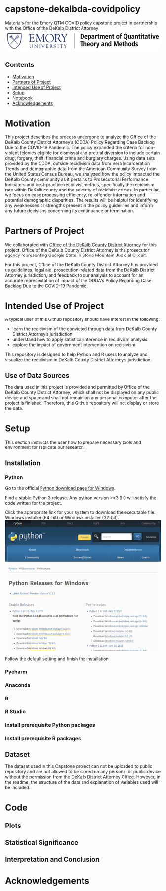 # capstone-dekalbda-covidpolicy
Materials for the Emory QTM COVID policy capstone project in partnership with the Office of the DeKalb District Attorney
![Logo](/image/QTM_Logo.png)

## Contents
- [Motivation](#motivation)
- [Partners of Project](#partners-of-project)
- [Intended Use of Project](#intended-use-of-project)
- [Setup](#setup)
- [Notebook](#notebook)
- [Acknowledgements](#acknowledgements)

# Motivation
This project describes the process undergone to analyze the Office of the DeKalb County District Attorney’s (ODDA) Policy Regarding Case Backlog Due to the COVID-19 Pandemic. The policy expanded the criteria for non-violent felonies eligible for dismissal and pretrial diversion to include certain drug, forgery, theft, financial crime and burglary charges. Using data sets provided by the ODDA, outside recidivism data from Vera Incarceration Trends and demographic data from the American Community Survey from the United States Census Bureau, we analyzed how the policy impacted the DeKalb County community as it pertains to Prosecutorial Performance Indicators and best-practice recidivist metrics, specifically the recidivism rate within DeKalb county and the severity of recidivist crimes. In particular, we focus on case processing efficiency, re-offender information and potential demographic disparities. The results will be helpful for identifying any weaknesses or strengths present in the policy guidelines and inform any future decisions concerning its continuance or termination.
# Partners of Project
We collaborated with [Office of the DeKalb County District Attorney](https://www.dekalbda.org/) for this project. Office of the DeKalb County District Attorney is the prosecutor agency representing Georgia State in Stone Mountain Judicial Circuit.

For this project, Office of the DeKalb County District Attorney has provided us guidelines, legal aid, prosecution-related data from the DeKalb District Attorney jurisdiction, and feedback to our analysis to account for an accurate representation of impact of the ODDA's Policy Regarding Case Backlog Due to the COVID-19 Pandemic. 
# Intended Use of Project
A typical user of this Github repository should have interest in the following:
- learn the recidivism of the convicted through data from DeKalb County District Attorney’s jurisdiction
- understand how to apply satistical inference in recidivism analysis
- explore the impact of government intervention on recidivism

This repository is designed to help Python and R users to analyze and visualize the recidivism in DeKalb County District Attorney’s jurisdiction.
## Use of Data Sources
The data used in this project is provided and permitted by Office of the DeKalb County District Attorney, which shall not be displayed on any public device and space and shall not remain on any personal computer after the project is finished. Therefore, this Github repository will not display or store the data.
# Setup
This section instructs the user how to prepare necessary tools and environment for replicate our research.
## Installation
### Python
Go to the official [Python download page for Windows](https://www.python.org/downloads/windows/).

Find a stable Python 3 release. Any python version >=3.9.0 will satisfy the code written for the project.

Click the appropriate link for your system to download the executable file: Windows installer (64-bit) or Windows installer (32-bit).
![img2](/image/python_release.png)

Follow the default setting and finish the installation
### Pycharm

### Anaconda

### R

### R Studio

### Install prerequisite Python packages

### Install prerequisite R packages

## Dataset
The dataset used in this Capstone project can not be uploaded to public repository and are not allowed to be stored on any personal or public device without the permission from the DeKalb District Attorney Office. However, in the readme, the structure of the data and explanation of variables used will be included.

# Code

## Plots

## Statistical Significance

## Interpretation and Conclusion

# Acknowledgements
